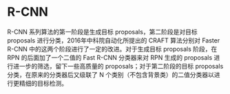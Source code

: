 
# R-CNN

R-CNN 系列算法的第一阶段是生成目标 proposals，第二阶段是对目标 proposals 进行分类，2016年中科院自动化所提出的 CRAFT 算法分别对 Faster R-CNN 中的这两个阶段进行了一定的改进。对于生成目标 proposals 阶段，在 RPN 的后面加了一个二值的 Fast R-CNN 分类器来对 RPN 生成的 proposals 进行进一步的筛选，留下一些高质量的 proposals；对于第二阶段的目标 proposals 分类，在原来的分类器后又级联了 N 个类别（不包含背景类）的二值分类器以进行更精细的目标检测。
